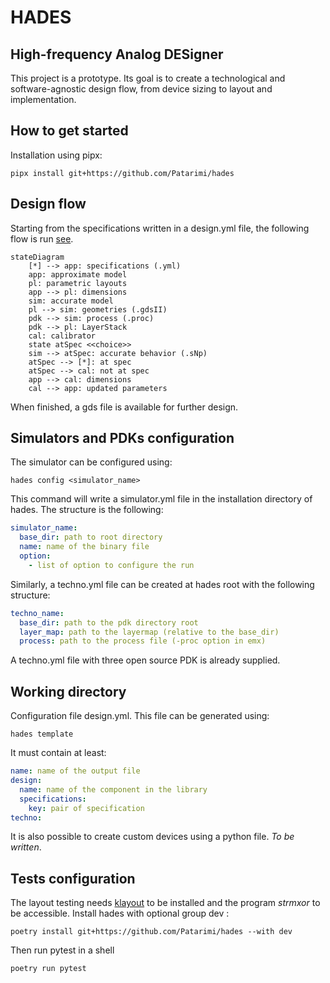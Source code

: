 # HADES

## High-frequency Analog DESigner

This project is a prototype. Its goal is to create a technological and
software-agnostic design flow, from device sizing to layout and implementation.

## How to get started

Installation using pipx:

```shell
pipx install git+https://github.com/Patarimi/hades
```

## Design flow

Starting from the specifications written in a design.yml file, the following flow is run [see](#working-directory).

```mermaid
stateDiagram
    [*] --> app: specifications (.yml)
    app: approximate model
    pl: parametric layouts
    app --> pl: dimensions
    sim: accurate model
    pl --> sim: geometries (.gdsII)
    pdk --> sim: process (.proc)
    pdk --> pl: LayerStack
    cal: calibrator
    state atSpec <<choice>>
    sim --> atSpec: accurate behavior (.sNp)
    atSpec --> [*]: at spec
    atSpec --> cal: not at spec
    app --> cal: dimensions
    cal --> app: updated parameters
```

When finished, a gds file is available for further design.

## Simulators and PDKs configuration

The simulator can be configured using:

```shell
hades config <simulator_name>
```

This command will write a simulator.yml file in the installation directory of hades.
The structure is the following:

```yaml
simulator_name:
  base_dir: path to root directory
  name: name of the binary file
  option:
    - list of option to configure the run
```

Similarly, a techno.yml file can be created at hades root with the following structure:

```yaml
techno_name:
  base_dir: path to the pdk directory root
  layer_map: path to the layermap (relative to the base_dir)
  process: path to the process file (-proc option in emx)
```
A techno.yml file with three open source PDK is already supplied.

## Working directory

Configuration file design.yml. This file can be generated using:

```shell
hades template
```

It must contain at least:

```yaml
name: name of the output file
design:
  name: name of the component in the library
  specifications:
    key: pair of specification
techno:
```

It is also possible to create custom devices using a python file. *To be written*.

## Tests configuration

The layout testing needs [klayout](klayout.de) to be installed and the program *strmxor* to be accessible.
Install hades with optional group dev :

```shell
poetry install git+https://github.com/Patarimi/hades --with dev
```

Then run pytest in a shell
```shell
poetry run pytest
```
